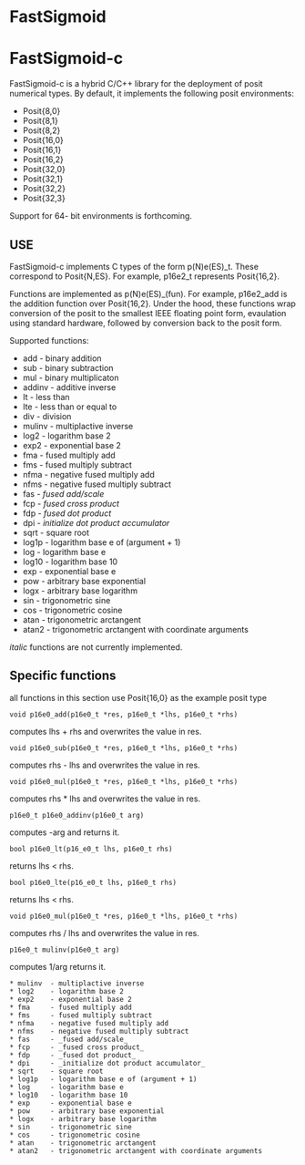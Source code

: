 FastSigmoid
===========

FastSigmoid-c
=============

FastSigmoid-c is a hybrid C/C++ library for the deployment of posit numerical
types.  By default, it implements the following posit environments:

* Posit{8,0}
* Posit{8,1}
* Posit{8,2}
* Posit{16,0}
* Posit{16,1}
* Posit{16,2}
* Posit{32,0}
* Posit{32,1}
* Posit{32,2}
* Posit{32,3}

Support for 64- bit environments is forthcoming.

USE
---

FastSigmoid-c implements C types of the form p(N)e(ES)\_t.  These correspond to
Posit{N,ES}.  For example, p16e2_t represents Posit{16,2}.

Functions are implemented as p(N)e(ES)\_(fun).  For example, p16e2_add is the
addition function over Posit{16,2}.  Under the hood, these functions wrap
conversion of the posit to the smallest IEEE floating point form, evaulation
using standard hardware, followed by conversion back to the posit form.

Supported functions:
* add     - binary addition
* sub     - binary subtraction
* mul     - binary multiplicaton
* addinv  - additive inverse
* lt      - less than
* lte     - less than or equal to
* div     - division
* mulinv  - multiplactive inverse
* log2    - logarithm base 2
* exp2    - exponential base 2
* fma     - fused multiply add
* fms     - fused multiply subtract
* nfma    - negative fused multiply add
* nfms    - negative fused multiply subtract
* fas     - _fused add/scale_
* fcp     - _fused cross product_
* fdp     - _fused dot product_
* dpi     - _initialize dot product accumulator_
* sqrt    - square root
* log1p   - logarithm base e of (argument + 1)
* log     - logarithm base e
* log10   - logarithm base 10
* exp     - exponential base e
* pow     - arbitrary base exponential
* logx    - arbitrary base logarithm
* sin     - trigonometric sine
* cos     - trigonometric cosine
* atan    - trigonometric arctangent
* atan2   - trigonometric arctangent with coordinate arguments

_italic_ functions are not currently implemented.

Specific functions
------------------

all functions in this section use Posit{16,0} as the example posit type


    void p16e0_add(p16e0_t *res, p16e0_t *lhs, p16e0_t *rhs)

computes lhs + rhs and overwrites the value in res.


    void p16e0_sub(p16e0_t *res, p16e0_t *lhs, p16e0_t *rhs)

computes rhs - lhs and overwrites the value in res.


    void p16e0_mul(p16e0_t *res, p16e0_t *lhs, p16e0_t *rhs)

computes rhs * lhs and overwrites the value in res.


    p16e0_t p16e0_addinv(p16e0_t arg)

computes -arg and returns it.


    bool p16e0_lt(p16_e0_t lhs, p16e0_t rhs)

returns lhs < rhs.


    bool p16e0_lte(p16_e0_t lhs, p16e0_t rhs)

returns lhs < rhs.


    void p16e0_mul(p16e0_t *res, p16e0_t *lhs, p16e0_t *rhs)

computes rhs / lhs and overwrites the value in res.


    p16e0_t mulinv(p16e0_t arg)

computes 1/arg returns it.

    * mulinv  - multiplactive inverse
    * log2    - logarithm base 2
    * exp2    - exponential base 2
    * fma     - fused multiply add
    * fms     - fused multiply subtract
    * nfma    - negative fused multiply add
    * nfms    - negative fused multiply subtract
    * fas     - _fused add/scale_
    * fcp     - _fused cross product_
    * fdp     - _fused dot product_
    * dpi     - _initialize dot product accumulator_
    * sqrt    - square root
    * log1p   - logarithm base e of (argument + 1)
    * log     - logarithm base e
    * log10   - logarithm base 10
    * exp     - exponential base e
    * pow     - arbitrary base exponential
    * logx    - arbitrary base logarithm
    * sin     - trigonometric sine
    * cos     - trigonometric cosine
    * atan    - trigonometric arctangent
    * atan2   - trigonometric arctangent with coordinate arguments
